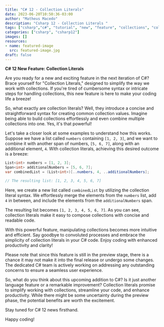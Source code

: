 ```yaml
---
title: "C# 12 - Collection Literals"
date: 2023-06-20T10:50:36-03:00
author: "Matheus Macedo"
description: "Csharp 12 - Collection Literals "
tags: ["csharp","c#", "tutorial", "new", "feature", "collections", "collectionslitrals", "news"]
categories: ["csharp", "csharp12"]
images: []
resources:
- name: featured-image
  src: featured-image.jpg
draft: false
---
```


**C# 12 New Feature: Collection Literals**

Are you ready for a new and exciting feature in the next iteration of C#? Brace yourself for "Collection Literals," designed to simplify the way we work with collections. If you're tired of cumbersome syntax or intricate steps for handling collections, this new feature is here to make your coding life a breeze!

So, what exactly are collection literals? Well, they introduce a concise and straightforward syntax for creating common collection values. Imagine being able to build collections effortlessly and even combine multiple collections into one. Yes, it's that powerful!

Let's take a closer look at some examples to understand how this works. Suppose we have a list called `numbers` containing `[1, 2, 3]`, and we want to combine it with another span of numbers, `[5, 6, 7]`, along with an additional element, `4`. With collection literals, achieving this desired outcome is a breeze:

```csharp
List<int> numbers = [1, 2, 3];
Span<int> additionalNumbers = [5, 6, 7];
var combinedList = (List<int>)[..numbers, 4, ..additionalNumbers];

// The resulting list: [1, 2, 3, 4, 5, 6, 7]
```

Here, we create a new list called `combinedList` by utilizing the collection literal syntax. We effortlessly merge the elements from the `numbers` list, add `4` in between, and include the elements from the `additionalNumbers` span.

The resulting list becomes `[1, 2, 3, 4, 5, 6, 7]`. As you can see, collection literals make it easy to compose collections with concise and readable code.

With this powerful feature, manipulating collections becomes more intuitive and efficient. Say goodbye to convoluted processes and embrace the simplicity of collection literals in your C# code. Enjoy coding with enhanced productivity and clarity!

Please note that since this feature is still in the preview stage, there is a chance it may not make it into the final release or undergo some changes. The dedicated C# team is actively working on addressing any outstanding concerns to ensure a seamless user experience.

So, what do you think about this upcoming addition to C#? Is it just another language feature or a remarkable improvement? Collection literals promise to simplify working with collections, streamline your code, and enhance productivity. While there might be some uncertainty during the preview phase, the potential benefits are worth the excitement.

Stay tuned for C# 12 news firsthand.

Happy coding!
